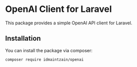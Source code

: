 # OpenAI Client for Laravel

This package provides a simple OpenAI API client for Laravel.

## Installation

You can install the package via composer:

```bash
composer require idmaintzain/openai
